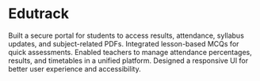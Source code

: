 # Edutrack
  Built a secure portal for students to access results, attendance, syllabus updates, and  subject-related PDFs. Integrated lesson-based MCQs for quick assessments. Enabled teachers  to manage attendance percentages, results, and timetables in a unified platform. Designed a  responsive UI for better user experience and accessibility.
